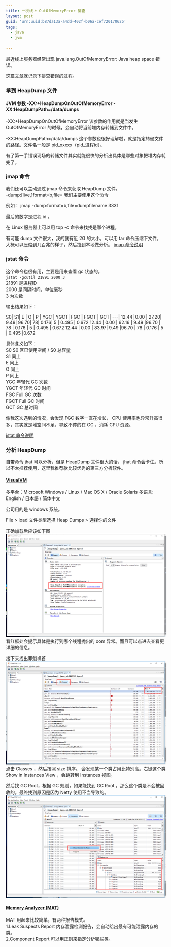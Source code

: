 ```yaml
---
title: 一次线上 OutOfMemoryError 排查
layout: post
guid: 'urn:uuid:b87da13a-a4dd-402f-b06a-cef720170625'
tags:
  - java
  - jvm

---
```


最近线上服务器经常出现 java.lang.OutOfMemoryError: Java heap space 错误。

这篇文章就记录下排查错误的过程。

### 拿到 HeapDump 文件

#### JVM 参数 -XX:+HeapDumpOnOutOfMemoryError -XX:HeapDumpPath=/data/dumps

-XX:+HeapDumpOnOutOfMemoryError 该参数的作用就是当发生 OutOfMemoryError 的时候，会自动将当前堆内存转储到文件中。

-XX:HeapDumpPath=/data/dumps 这个参数也很好理解啦，就是指定转储文件的路径。文件名一般是 pid_xxxxx（pid_进程id）。

有了第一手错误现场的转储文件其实就能很快的分析出具体是哪些对象把堆内存耗完了。

### jmap 命令
我们还可以主动通过 jmap 命令来获取 HeapDump 文件。  
-dump:[live,]format=b,file=<filename> 我们主要使用这个命令

例如： jmap -dump:format=b,file=dumpfilename 3331

最后的数字是进程 id 。

在 Linux 服务器上可以用 top -c 命令来找找是哪个进程。

有可能 dump 文件很大，我的就有近 2G 的大小。可以用 tar 命令压缩下文件，大概可以压缩到几百兆的样子，然后拉到本地做分析。
[jmap 命令说明](http://docs.oracle.com/javase/7/docs/technotes/tools/share/jmap.html)

### jstat 命令
这个命令也很有用，主要是用来查看 gc 状态的。  
`jstat -gcutil 21891 2000 3`  
21891 是进程ID  
2000 是间隔时间，单位毫秒  
3 为次数  

输出结果如下：  

S0|     S1|     E |      O |     P |     YGC |   YGCT|    FGC  |  FGCT |    GCT|
---|
12.44|   0.00 | 27.20|   9.49|  96.70|    78|    0.176|     5   | 0.495 |   0.672
12.44 |  0.00 | 62.16 |  9.49  |96.70   | 78   | 0.176  |   5  |  0.495 |   0.672
12.44 |  0.00 | 83.97|   9.49  |96.70  |  78   | 0.176 |    5   | 0.495    |0.672

具体含义如下：  
S0	S0 区已使用空间 / S0 总容量   
S1	同上  
E	  同上  
O	同上  
P	同上   
YGC	年轻代 GC 次数  
YGCT	年轻代 GC 时间  
FGC	Full GC 次数  
FGCT	Full GC 时间    
GCT	 GC 总时间     

像我这次遇到的情况，会发现 FGC 数字一直在增长， CPU 使用率也异常升高很多，其实就是堆空间不足，导致不停的在 GC ，消耗 CPU 资源。

[jstat 命令说明](http://docs.oracle.com/javase/1.5.0/docs/tooldocs/share/jstat.html)
### 分析 HeapDump
自带命令 jhat 可以分析，但是 HeapDump 文件很大的话， jhat 命令会卡住。所以不太推荐使用，这里我推荐款比较优秀的第三方分析软件。

#### [VisualVM](https://visualvm.github.io/download.html)
多平台：Microsoft Windows / Linux / Mac OS X / Oracle Solaris
多语言: English / 日本語 / 简体中文

公司用的是 windows 系统。  

File > load 文件类型选择 Heap Dumps > 选择你的文件

正确加载后应该如下图
![](/media/images/20170726181954.png)
看红框处会提示具体是执行到哪个线程抛出的 oom 异常。而且可以点进去查看更详细的信息。

接下来找出罪魁祸首
![](/media/images/20170726182225.png)
点击 Classes ，然后按照 size 排序。
会发现某一个类占用比特别高。右键这个类 Show in Instances View ，会跳转到  Instances 视图。

然后找 GC Root，根据 GC 规则，如果能找到 GC Root ，那么这个类是不会被回收的。最终找到原因是因为 Netty 使用不当导致的。
![](/media/images/20170726183616.png)

#### [Memory Analyzer (MAT)](http://www.eclipse.org/mat/)
MAT 用起来比较简单，有两种报告模式。  
1.Leak Suspects Report 内存泄露检测报告，会自动给出最有可能泄露内存的类。   
2.Component Report 可以用正则来指定分析哪些类。
